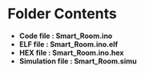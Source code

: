 # Folder Contents
* **Code file       : Smart_Room.ino**
* **ELF file        : Smart_Room.ino.elf**
* **HEX file        : Smart_Room.ino.hex**
* **Simulation file : Smart_Room.simu**
